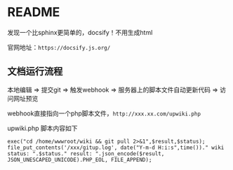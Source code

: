 # README

发现一个比sphinx更简单的，docsify！不用生成html

官网地址：`https://docsify.js.org/`

## 文档运行流程

本地编辑 => 提交git => 触发webhook => 服务器上的脚本文件自动更新代码 => 访问网址预览

webhook直接指向一个php脚本文件，`http://xxx.xx.com/upwiki.php`

upwiki.php 脚本内容如下
```
exec("cd /home/wwwroot/wiki && git pull 2>&1",$result,$status);
file_put_contents('/xxx/gitup.log', date("Y-m-d H:i:s",time())." wiki status: ".$status." result: ".json_encode($result, JSON_UNESCAPED_UNICODE).PHP_EOL, FILE_APPEND);
```
